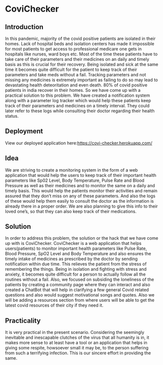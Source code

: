 
# CoviChecker
## Introduction
In this pandemic, majority of the covid positive patients are  isolated in their homes. Lack of hospital beds and isolation centers has made it impossible for most patients to get access to professional medicare one gets in hospitals like nurses, ward boys etc. Most of the time these patients have to take care of their parameters and their medicines on an daily and timely  basis as this is crucial for their recovery. Being isolated and sick at the same time it becomes quite difficult for the patient to keep track of their parameters and take meds without a fail. Tracking parameters and not missing any medicines is extremely important as failing to do so may lead to devastating health deteoritation and even death. 80% of covid positive patients in india recover in their homes. So we have come up with a practical solution to this problem. We have created a notification system along with a parameter log tracker which would help these patients keep track of their parameters and medicines on a timely interval. They could later refer to these logs while consulting their doctor regarding their health status.
## Deployment
View our deployed application here:https://covi-checker.herokuapp.com/
## Idea
We are striving to create a monitoring system in the form of a web application
that would help  the users to keep track of their important health parameters like Sp02 Level, Body Temperature, Pulse Rate and Blood Pressure as well as their  medicines and to monitor the same on a daily and timely basis. This would help the patients monitor their activities and remain assured that they don’t miss on any of these parameters. And also the logs of these would help them easily to consult the doctor as the information is already there in a proper order.
We are also planning to give this info to their loved one’s, so that they can also keep track of their medications.
## Solution
In order to address this problem, the solution or the hack that we have come up with is CoviChecker. CoviChecker is a web application that helps users(patients) to monitor important health parameters like Pulse Rate, Blood Pressure, SpO2 Level and Body Temperature and also ensures the timely intake of medicines as prescribed by the doctor by sending notification within due time. This relieves the patient from the stress of remembering the things. Being in isolation and fighting with stress and anxiety, it becomes quite difficult for a person to actually follow all the routines without a fail. Also, we focused on subsiding the loneliness of the patients by creating a community page where they can interact and also created a ChatBot that will help in clarifying a few general Covid related questions and also would suggest motivational songs and quotes.
Also we will be adding a resources section from where users will be able to get the latest covid resources of their city if they need it.
## Practicality
It is very practical in the present scenario. Considering the seemingly inevitable and inescapable clutches of the virus that all humanity is in, it makes more sense to at least have a tool or an application that helps in giving some respite, howsoever small it may be, to the person suffering from such a terrifying infection. This is our sincere effort in providing the same.

